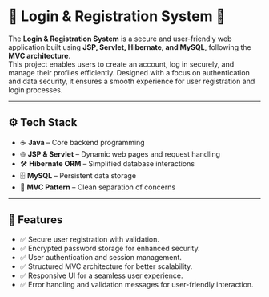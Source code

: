 # 🔐 Login & Registration System 🚀

The **Login & Registration System** is a secure and user-friendly web application built using **JSP, Servlet, Hibernate, and MySQL**, following the **MVC architecture**.  
This project enables users to create an account, log in securely, and manage their profiles efficiently. Designed with a focus on authentication and data security, it ensures a smooth experience for user registration and login processes.

---

## ⚙️ Tech Stack  

- ☕ **Java** – Core backend programming  
- 🌐 **JSP & Servlet** – Dynamic web pages and request handling  
- 🛠️ **Hibernate ORM** – Simplified database interactions  
- 🗄️ **MySQL** – Persistent data storage  
- 🎯 **MVC Pattern** – Clean separation of concerns  

---

## 🚀 Features  

- ✅ Secure user registration with validation.  
- ✅ Encrypted password storage for enhanced security.  
- ✅ User authentication and session management.  
- ✅ Structured MVC architecture for better scalability.  
- ✅ Responsive UI for a seamless user experience.  
- ✅ Error handling and validation messages for user-friendly interaction.  
